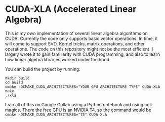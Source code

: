 # CUDA-XLA (Accelerated Linear Algebra)
This is my own implementation of several linear algebra algorithms on CUDA. Currently the code only supports basic vector operations. In time, it will come to support SVD, Kernel tricks, matrix operations, and other operations. The code on this repository might not be the most efficient. I largely wrote it to gain familiarity with CUDA programming, and also to learn how linear algebra libraries worked under the hood.  

You can build the project by running:
```
mkdir build
cd build
cmake -DCMAKE_CUDA_ARCHITECTURES="YOUR GPU ARCHITECTURE TYPE" CUDA-XLA
make
./xla
```
I ran all of this on Google Collab using a Python notebook and using cell-magics. There the free GPU is an NVIDIA T4, so the command would be ```cmake -DCMAKE_CUDA_ARCHITECTURES="75" CUDA-XLA```
